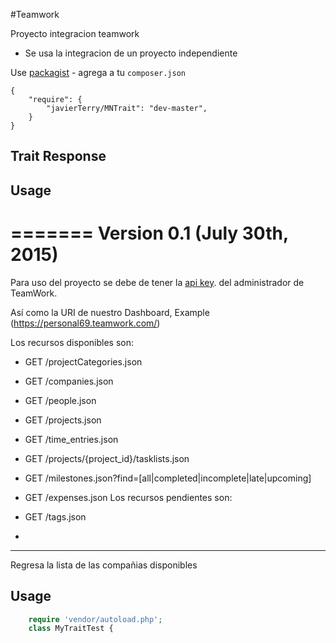 #Teamwork

Proyecto integracion teamwork 


* Se usa la integracion de un proyecto independiente

Use [packagist](https://github.com/javierTerry/MNTrait.git) - agrega a tu `composer.json`

    {
        "require": {
            "javierTerry/MNTrait": "dev-master",
        }
    }

Trait Response
----------------------------------
## Usage

=======
Version 0.1 (July 30th, 2015)
=======================================

Para uso del proyecto se debe de tener la [api key](http://developer.teamwork.com/enabletheapiandgetyourkey). del administrador de TeamWork.

Así como la URI de nuestro Dashboard, Example (https://personal69.teamwork.com/)

Los recursos disponibles son:

* GET /projectCategories.json
* GET /companies.json
* GET /people.json
* GET /projects.json
* GET /time_entries.json
* GET /projects/{project_id}/tasklists.json
* GET /milestones.json?find=[all|completed|incomplete|late|upcoming]
* GET /expenses.json
Los recursos pendientes son:

* GET /tags.json
* 


----------------------------------
Regresa la lista de las compañias disponibles 

## Usage
```php
    require 'vendor/autoload.php';
	class MyTraitTest {
```	
